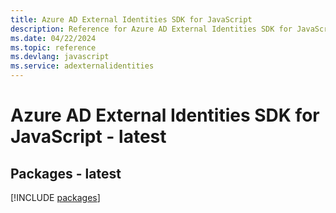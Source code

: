```yaml
---
title: Azure AD External Identities SDK for JavaScript
description: Reference for Azure AD External Identities SDK for JavaScript
ms.date: 04/22/2024
ms.topic: reference
ms.devlang: javascript
ms.service: adexternalidentities
---
```

# Azure AD External Identities SDK for JavaScript - latest
## Packages - latest
[!INCLUDE [packages](ad-external-identities-index.md)]